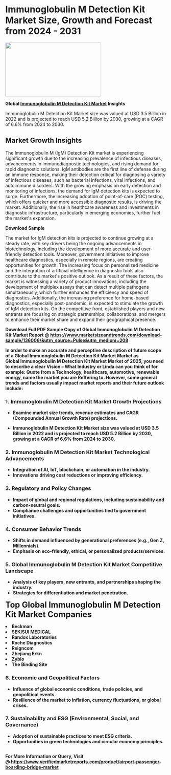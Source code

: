 <H1>Immunoglobulin M Detection Kit Market Size, Growth and Forecast from 2024 - 2031</H1><img class="aligncenter size-medium wp-image-584254" src="https://thirdeyenews.in/wp-content/uploads/2024/09/Global-Market-Research-300x168.jpeg" alt="" width="300" height="168" /><p><strong>Global&nbsp;<a href="https://www.marketsizeandtrends.com/download-sample/136006/&amp;utm_source=Pulse&amp;utm_medium=208">Immunoglobulin M Detection Kit Market</a> Insights</strong></p><p>Immunoglobulin M Detection Kit Market size was valued at USD 3.5 Billion in 2022 and is projected to reach USD 5.2 Billion by 2030, growing at a CAGR of 6.6% from 2024 to 2030.</p><p><h2>Market Growth Insights</h2> The Immunoglobulin M (IgM) Detection Kit market is experiencing significant growth due to the increasing prevalence of infectious diseases, advancements in immunodiagnostic technologies, and rising demand for rapid diagnostic solutions. IgM antibodies are the first line of defense during an immune response, making their detection critical for diagnosing a variety of infectious diseases, such as bacterial infections, viral infections, and autoimmune disorders. With the growing emphasis on early detection and monitoring of infections, the demand for IgM detection kits is expected to surge. Furthermore, the increasing adoption of point-of-care (POC) testing, which offers quicker and more accessible diagnostic results, is driving the market. Additionally, the rise in healthcare awareness and investments in diagnostic infrastructure, particularly in emerging economies, further fuel the market's expansion. <p><strong>Download Sample</strong></p> The market for IgM detection kits is projected to continue growing at a steady rate, with key drivers being the ongoing advancements in biotechnology, including the development of more accurate and user-friendly detection tools. Moreover, government initiatives to improve healthcare diagnostics, especially in remote regions, are creating opportunities for growth. The increasing focus on personalized medicine and the integration of artificial intelligence in diagnostic tools also contribute to the market's positive outlook. As a result of these factors, the market is witnessing a variety of product innovations, including the development of multiplex assays that can detect multiple pathogens simultaneously, which further enhances the efficiency and speed of diagnostics. Additionally, the increasing preference for home-based diagnostics, especially post-pandemic, is expected to stimulate the growth of IgM detection kits. On the competitive front, established players and new entrants are focusing on strategic partnerships, collaborations, and mergers to enhance their market share and expand their geographical presence. <p><strong></p><p><span class=""><strong>Download Full PDF Sample Copy of Global Immunoglobulin M Detection Kit Market Report</strong> @ <a href="https://www.marketsizeandtrends.com/download-sample/136006/&amp;utm_source=Pulse&amp;utm_medium=208" target="_blank">https://www.marketsizeandtrends.com/download-sample/136006/&amp;utm_source=Pulse&amp;utm_medium=208</a></span></p><p>In order to make an accurate and perceptive description of future scope of a Global&nbsp;Immunoglobulin M Detection Kit Market Market as Global&nbsp;Immunoglobulin M Detection Kit Market Market of 2025, you need to describe a clear Vision &ndash; What Industry or Linda can you think of for example: Quote from a Technology, healthcare, automotive, renewable energy, name the market you are Reffering to. However, some general trends and factors usually impact market reports and their future outlook include:</p><h3>1.&nbsp;<strong>Immunoglobulin M Detection Kit Market Growth Projections</strong></h3><ul><li>Examine market size trends, revenue estimates and CAGR (Compounded Annual Growth Rate) projections.</li><li><p>Immunoglobulin M Detection Kit Market size was valued at USD 3.5 Billion in 2022 and is projected to reach USD 5.2 Billion by 2030, growing at a CAGR of 6.6% from 2024 to 2030.</p></li></ul><h3>2.&nbsp;<strong>Immunoglobulin M Detection Kit Market Technological Advancements</strong></h3><ul><li>Integration of AI, IoT, blockchain, or automation in the industry.</li><li>Innovations driving cost reductions or improving efficiency.</li></ul><h3>3.&nbsp;<strong>Regulatory and Policy Changes</strong></h3><ul><li>Impact of global and regional regulations, including sustainability and carbon-neutral goals.</li><li>Compliance challenges and opportunities tied to government initiatives.</li></ul><h3>4.&nbsp;<strong>Consumer Behavior Trends</strong></h3><ul><li>Shifts in demand influenced by generational preferences (e.g., Gen Z, Millennials).</li><li>Emphasis on eco-friendly, ethical, or personalized products/services.</li></ul><h3>5.&nbsp;<strong>Global Immunoglobulin M Detection Kit Market Competitive Landscape</strong></h3><ul><li>Analysis of key players, new entrants, and partnerships shaping the industry.</li><li>Strategies for differentiation and market penetration.</li></ul><p data-pm-slice="1 1 []"><span style="color: inherit; font-family: inherit; font-size: 25px;">Top Global Immunoglobulin M Detection Kit Market Companies</span></p><div class="" data-test-id=""><p><li>Beckman</li><li> SEKISUI MEDICAL</li><li> Randox Laboratories</li><li> Roche Diagnostics</li><li> Reigncom</li><li> Zhejiang Erkn</li><li> Zybio</li><li> The Binding Site</li></p></div><h3>6.&nbsp;<strong>Economic and Geopolitical Factors</strong></h3><ul><li>Influence of global economic conditions, trade policies, and geopolitical events.</li><li>Resilience of the market to inflation, currency fluctuations, or global crises.</li></ul><h3>7.&nbsp;<strong>Sustainability and ESG (Environmental, Social, and Governance)</strong></h3><ul><li>Adoption of sustainable practices to meet ESG criteria.</li><li>Opportunities in green technologies and circular economy principles.</li></ul><h2><strong style="font-size: 14px;">For More Information or Query, Visit @&nbsp;</strong><a style="background-color: #ffffff; font-size: 14px;" href="https://www.marketsizeandtrends.com/report/immunoglobulin-m-detection-kit-market/" target="_blank">https://www.verifiedmarketreports.com/product/airport-passenger-boarding-bridge-market</a></h2>

